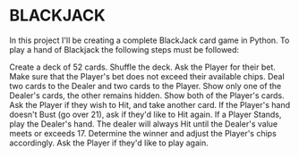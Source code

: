 # BLACKJACK
In this project I'll be creating a complete BlackJack card game in Python.
To play a hand of Blackjack the following steps must be followed:

Create a deck of 52 cards.
Shuffle the deck.
Ask the Player for their bet.
Make sure that the Player's bet does not exceed their available chips.
Deal two cards to the Dealer and two cards to the Player.
Show only one of the Dealer's cards, the other remains hidden.
Show both of the Player's cards.
Ask the Player if they wish to Hit, and take another card.
If the Player's hand doesn't Bust (go over 21), ask if they'd like to Hit again.
If a Player Stands, play the Dealer's hand. The dealer will always Hit until the Dealer's value meets or exceeds 17.
Determine the winner and adjust the Player's chips accordingly.
Ask the Player if they'd like to play again.
